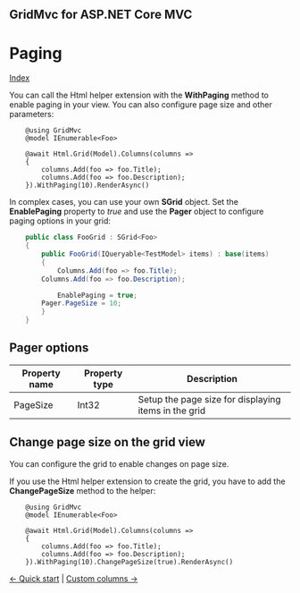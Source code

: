 ## GridMvc for ASP.NET Core MVC

# Paging

[Index](Documentation.md)

You can call the Html helper extension with the **WithPaging** method to enable paging in your view. You can also configure page size and other parameters:

```razor
    @using GridMvc
    @model IEnumerable<Foo>

    @await Html.Grid(Model).Columns(columns =>
    {
        columns.Add(foo => foo.Title);
        columns.Add(foo => foo.Description);
    }).WithPaging(10).RenderAsync()
```

In complex cases, you can use your own **SGrid** object. Set the **EnablePaging** property to *true* and use the **Pager** object to configure paging options in your grid:

```c#
    public class FooGrid : SGrid<Foo>
    {
        public FooGrid(IQueryable<TestModel> items) : base(items)
        {
            Columns.Add(foo => foo.Title);
	    Columns.Add(foo => foo.Description);

    	    EnablePaging = true;
	    Pager.PageSize = 10;
        }
    }
```

## Pager options

Property name | Property type | Description
------------- | ------------- | -----------
PageSize | Int32 | Setup the page size for displaying items in the grid


## Change page size on the grid view

You can configure the grid to enable changes on page size.

If you use the Html helper extension to create the grid, you have to add the **ChangePageSize** method to the helper:


```razor
    @using GridMvc
    @model IEnumerable<Foo>

    @await Html.Grid(Model).Columns(columns =>
    {
        columns.Add(foo => foo.Title);
        columns.Add(foo => foo.Description);
    }).WithPaging(10).ChangePageSize(true).RenderAsync()
```

[<- Quick start](Quick_start.md) | [Custom columns ->](Custom_columns.md)